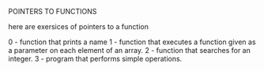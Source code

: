 POINTERS TO FUNCTIONS

here are exersices of pointers to a function

0 - function that prints a name
1 - function that executes a function given as a parameter on each element of an array.
2 - function that searches for an integer.
3 - program that performs simple operations.
